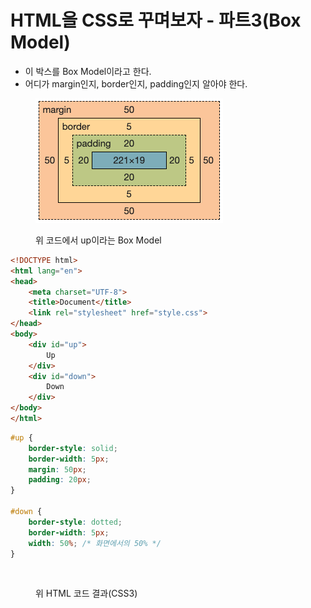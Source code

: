# HTML을 CSS로 꾸며보자 - 파트3(Box Model)

* 이 박스를 Box Model이라고 한다.
* 어디가 margin인지, border인지, padding인지 알아야 한다.

<figure><img src="../../../.gitbook/assets/image.png" alt=""><figcaption><p>위 코드에서 up이라는 Box Model</p></figcaption></figure>

```html
<!DOCTYPE html>
<html lang="en">
<head>
    <meta charset="UTF-8">
    <title>Document</title>
    <link rel="stylesheet" href="style.css">
</head>
<body>
    <div id="up">
        Up
    </div>
    <div id="down">
        Down
    </div>
</body>
</html>
```

```css
#up {
    border-style: solid;
    border-width: 5px;
    margin: 50px;
    padding: 20px;
}

#down {
    border-style: dotted;
    border-width: 5px;
    width: 50%; /* 화면에서의 50% */
}
```



<figure><img src="../../../.gitbook/assets/스크린샷 2023-06-24 오후 6.57.22.png" alt=""><figcaption><p>위 HTML 코드 결과(CSS3)</p></figcaption></figure>



